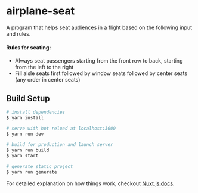 # airplane-seat
A program that helps seat audiences in a flight based on the following input and rules.

#### Rules for seating:
- Always seat passengers starting from the front row to back, starting from the left to the right
- Fill aisle seats first followed by window seats followed by center seats (any order in center seats)

## Build Setup

``` bash
# install dependencies
$ yarn install

# serve with hot reload at localhost:3000
$ yarn run dev

# build for production and launch server
$ yarn run build
$ yarn start

# generate static project
$ yarn run generate
```

For detailed explanation on how things work, checkout [Nuxt.js docs](https://nuxtjs.org).